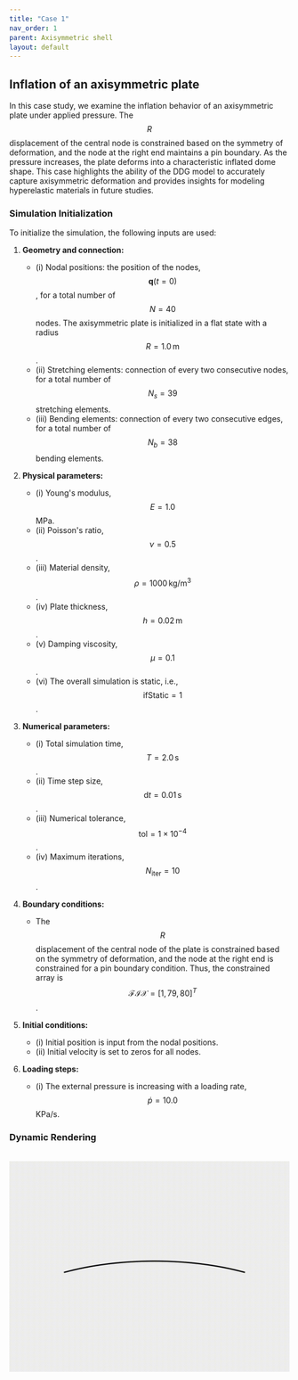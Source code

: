 ```yaml
---
title: "Case 1"
nav_order: 1
parent: Axisymmetric shell
layout: default
---
```


## Inflation of an axisymmetric plate
In this case study, we examine the inflation behavior of an axisymmetric plate under applied pressure. The $$R$$ displacement of the central node is constrained based on the symmetry of deformation, and the node at the right end maintains a pin boundary. As the pressure increases, the plate deforms into a characteristic inflated dome shape. This case highlights the ability of the DDG model to accurately capture axisymmetric deformation and provides insights for modeling hyperelastic materials in future studies.

### Simulation Initialization

To initialize the simulation, the following inputs are used:

1. **Geometry and connection:**
   - (i) Nodal positions: the position of the nodes, $$\mathbf{q}(t=0)$$, for a total number of $$N = 40$$ nodes. The axisymmetric plate is initialized in a flat state with a radius $$R = 1.0 \, \text{m}$$.
   - (ii) Stretching elements: connection of every two consecutive nodes, for a total number of $$N_{s} = 39$$ stretching elements.
   - (iii) Bending elements: connection of every two consecutive edges, for a total number of $$N_{b} = 38$$ bending elements.

2. **Physical parameters:**
   - (i) Young's modulus, $$E = 1.0$$ MPa.
   - (ii) Poisson's ratio, $$\nu = 0.5$$.
   - (iii) Material density, $$\rho = 1000 \, \text{kg/m}^3$$.
   - (iv) Plate thickness, $$h = 0.02 \, \text{m}$$.
   - (v) Damping viscosity, $$\mu = 0.1$$.
   - (vi) The overall simulation is static, i.e., $$ \mathrm{ifStatic} = 1$$.

3. **Numerical parameters:**
   - (i) Total simulation time, $$T = 2.0 \, \text{s}$$.
   - (ii) Time step size, $$\mathrm{d}t = 0.01 \, \text{s}$$.
   - (iii) Numerical tolerance, $$\mathrm{tol} = 1 \times 10^{-4}$$.
   - (iv) Maximum iterations, $$N_{\mathrm{iter}} = 10$$.

4. **Boundary conditions:**
   - The $$R$$ displacement of the central node of the plate is constrained based on the symmetry of deformation, and the node at the right end is constrained for a pin boundary condition. Thus, the constrained array is $$\mathcal{FIX} = [1,79,80]^{T}$$.

5. **Initial conditions:**
   - (i) Initial position is input from the nodal positions.
   - (ii) Initial velocity is set to zeros for all nodes.

6. **Loading steps:**
   - (i) The external pressure is increasing with a loading rate, $$\dot{p} = 10.0$$ KPa/s.


### Dynamic Rendering
<br/><img src='../assets/videos/ashell_1.gif' width="600">
